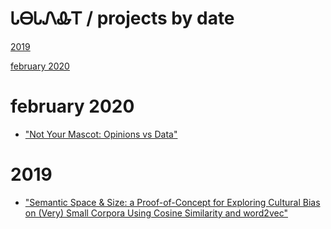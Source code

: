 # ᏓᎾᏓᏁᎲᎢ / projects by date

[2019](#2019)

[february 2020](#february-2020)

# february 2020

* ["Not Your Mascot: Opinions vs Data"](https://IndigenousEngineering.github.io/projects/Not_Your_Mascot.html)

# 2019

* ["Semantic Space & Size: a Proof-of-Concept for Exploring Cultural Bias on (Very) Small Corpora Using Cosine Similarity and word2vec"](https://IndigenousEngineering.github.io/blog/posts/semantic_space_and_size.html)

